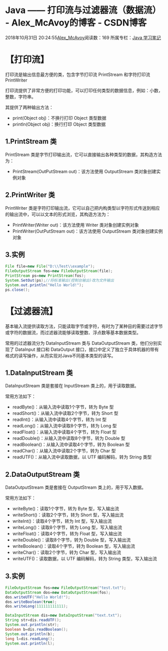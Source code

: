 # Java —— 打印流与过滤器流（数据流） - Alex_McAvoy的博客 - CSDN博客





2018年10月31日 20:24:55[Alex_McAvoy](https://me.csdn.net/u011815404)阅读数：169
所属专栏：[Java 学习笔记](https://blog.csdn.net/column/details/34317.html)









# 【打印流】

打印流是输出信息最方便的类，包含字节打印流 PrintStream 和字符打印流 PrintWriter

打印流提供了非常方便的打印功能，可以打印任何类型的数据信息，例如：小数，整数，字符串。

其提供了两种输出方法：
- print(Object obj)：不换行打印 Object 类型数据
- println(Object obj)：换行打印 Object 类型数据

## 1.PrintStream 类

PrintStream 类是字节打印输出流，它可以直接输出各种类型的数据，其构造方法为：
- PrintStream(OutPutStream out)：该方法使用 OutputStream 类对象创建实例对象

## 2.PrintWriter 类

PrintWriter 类是字符打印输出流，它可以自己把内构类型以字符形式传送到相应的输出流中，可以以文本的形式浏览，其构造方法为：
- PrintWriter(Writer out)：该方法使用 Writer 类对象创建实例对象
- PrintWriter(OutPutStream out)：该方法使用 OutputStream 类对象创建实例对象

## 3.实例

```java
File file=new File("D:\\Test\\example");
FileOutputStream fos=new FileOutputStream(file);
PrintStream ps=new PrintStream(fos);
System.SetOut(ps);//将标准输出(控制台输出)改为文件输出
System.out.println("Hello World!");
ps.close();
```

# 【过滤器流】

基本输入流提供读取方法，只能读取字节或字符，有时为了某种目的需要过滤字节或字符的数据流，而过滤器流能够读取整数、浮点数等基本数据类型。

常用的过滤器流分为 DataInputStream 类与 DataOutputStream 类，他们分别实现了 DataInput 接口和 DataOutput 接口，接口中定义了独立于具体机器的带有格式的读写操作，从而实现对Java不同基本类型的读写。

## 1.DataInputStream 类

DataInputStream 类是套接在 InputStream 类上的，用于读取数据。

常用方法如下：
- readByte()：从输入流中读取1个字节，转为 Byte 型
- readShort()：从输入流中读取2个字节，转为 Short 型
- readInt()：从输入流中读取4个字节，转为 Int 型
- readLong()：从输入流中读取8个字节，转为 Long 型
- readFloat()：从输入流中读取4个字节，转为 Float 型
- readDouble()：从输入流中读取8个字节，转为 Double 型
- readBoolean()：从输入流中读取4个字节，转为 Boolean 型
- readChar()：从输入流中读取2个字节，转为 Char 型
- readUTF()：从输入流中读取数据，以 UTF 编码解码，转为 String 类型

## 2.DataOutputStream 类

DataOutputStream 类是套接在 OutputStream 类上的，用于写入数据。

常用方法如下：
- writeByte()：读取1个字节，转为 Byte 型，写入输出流
- writeShort()：读取2个字节，转为 Short 型，写入输出流
- writeInt()：读取4个字节，转为 Int 型，写入输出流
- writeLong()：读取8个字节，转为 Long 型，写入输出流
- writeFloat()：读取4个字节，转为 Float 型，写入输出流
- writeDouble()：读取8个字节，转为 Double 型，写入输出流
- writeBoolean()：读取4个字节，转为 Boolean 型，写入输出流
- writeChar()：读取2个字节，转为 Char 型，写入输出流
- writeUTF()：读取数据，以 UTF 编码解码，转为 String 类型，写入输出流

## 3.实例

```java
FileOutputStream fos=new FileOutputStream("test.txt");
DataOutputStream dos=new DataOutputStream(fos);
dos.writeUTF("Hello World!");
dos.writeBoolean(true);
dos.writeLong(111111111111);

DataInputStream dis=new DataInputStream("text.txt");
String str=dis.readUTF();
System.out.println(str);
boolean b=dis.readBoolean();
System.out.println(b);
long l=dis.readLong();
System.out.println(l);
```





